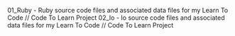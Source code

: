01_Ruby - Ruby source code files and associated data files for my Learn To Code // Code To Learn Project
02_Io - Io source code files and associated data files for my Learn To Code // Code To Learn Project

